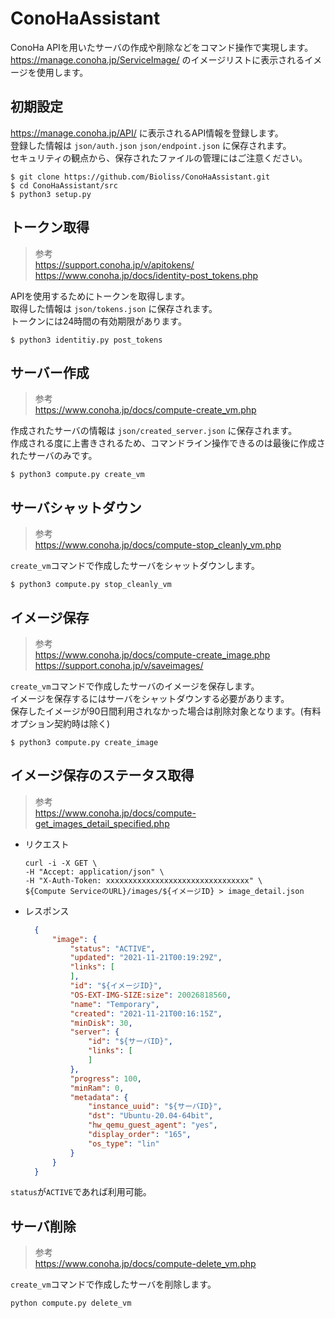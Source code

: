 # ConoHaAssistant

ConoHa APIを用いたサーバの作成や削除などをコマンド操作で実現します。   
https://manage.conoha.jp/ServiceImage/ のイメージリストに表示されるイメージを使用します。

## 初期設定

https://manage.conoha.jp/API/ に表示されるAPI情報を登録します。  
登録した情報は `json/auth.json` `json/endpoint.json` に保存されます。  
セキュリティの観点から、保存されたファイルの管理にはご注意ください。

```
$ git clone https://github.com/Bioliss/ConoHaAssistant.git
$ cd ConoHaAssistant/src
$ python3 setup.py
```

## トークン取得

> 参考  
> https://support.conoha.jp/v/apitokens/  
> https://www.conoha.jp/docs/identity-post_tokens.php  

APIを使用するためにトークンを取得します。  
取得した情報は `json/tokens.json` に保存されます。  
トークンには24時間の有効期限があります。

```
$ python3 identitiy.py post_tokens
```

## サーバー作成

> 参考  
> https://www.conoha.jp/docs/compute-create_vm.php  

作成されたサーバの情報は `json/created_server.json` に保存されます。  
作成される度に上書きされるため、コマンドライン操作できるのは最後に作成されたサーバのみです。  

```
$ python3 compute.py create_vm
```

## サーバシャットダウン

> 参考  
> https://www.conoha.jp/docs/compute-stop_cleanly_vm.php  

`create_vm`コマンドで作成したサーバをシャットダウンします。
```
$ python3 compute.py stop_cleanly_vm
```
  
## イメージ保存

> 参考  
> https://www.conoha.jp/docs/compute-create_image.php  
> https://support.conoha.jp/v/saveimages/    

`create_vm`コマンドで作成したサーバのイメージを保存します。  
イメージを保存するにはサーバをシャットダウンする必要があります。  
保存したイメージが90日間利用されなかった場合は削除対象となります。(有料オプション契約時は除く)  

```
$ python3 compute.py create_image
```

## イメージ保存のステータス取得

> 参考  
> https://www.conoha.jp/docs/compute-get_images_detail_specified.php

* リクエスト
  ```
  curl -i -X GET \
  -H "Accept: application/json" \
  -H "X-Auth-Token: xxxxxxxxxxxxxxxxxxxxxxxxxxxxxxxx" \
  ${Compute ServiceのURL}/images/${イメージID} > image_detail.json
  ```
  
* レスポンス
  ```json
    {
        "image": {
            "status": "ACTIVE",
            "updated": "2021-11-21T00:19:29Z",
            "links": [
            ],
            "id": "${イメージID}",
            "OS-EXT-IMG-SIZE:size": 20026818560,
            "name": "Temporary",
            "created": "2021-11-21T00:16:15Z",
            "minDisk": 30,
            "server": {
                "id": "${サーバID}",
                "links": [
                ]
            },
            "progress": 100,
            "minRam": 0,
            "metadata": {
                "instance_uuid": "${サーバID}",
                "dst": "Ubuntu-20.04-64bit",
                "hw_qemu_guest_agent": "yes",
                "display_order": "165",
                "os_type": "lin"
            }
        }
    }
  ```
`status`が`ACTIVE`であれば利用可能。

## サーバ削除

> 参考  
> https://www.conoha.jp/docs/compute-delete_vm.php

`create_vm`コマンドで作成したサーバを削除します。

```
python compute.py delete_vm
```
